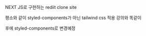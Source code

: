 NEXT JS로 구현하는 rediit clone site

평소와 같이 styled-components가 아닌 tailwind css 적용 강의와 똑같이

후에 styled-components로 변경예정

